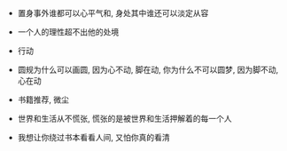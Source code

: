 - 置身事外谁都可以心平气和, 身处其中谁还可以淡定从容
- 一个人的理性超不出他的处境



- 行动
- 圆规为什么可以画圆, 因为心不动, 脚在动, 你为什么不可以圆梦, 因为脚不动, 心在动

- 书籍推荐, 微尘
- 世界和生活从不慌张, 慌张的是被世界和生活押解着的每一个人
- 我想让你绕过书本看看人间, 又怕你真的看清

